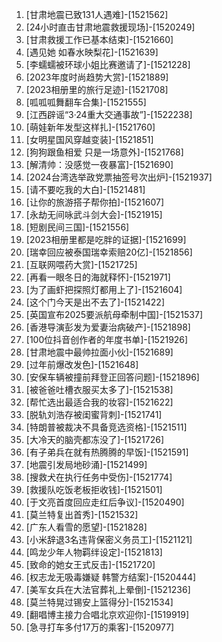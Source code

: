
1. [甘肃地震已致131人遇难]-[1521562]
1. [24小时直击甘肃地震救援现场]-[1520249]
1. [甘肃救援工作已基本结束]-[1521660]
1. [遇见她 如春水映梨花]-[1521639]
1. [李蠕蠕被环球小姐比赛邀请了]-[1521228]
1. [2023年度时尚趋势大赏]-[1521889]
1. [2023相册里的旅行足迹]-[1521708]
1. [呱呱呱舞翻车合集]-[1521555]
1. [江西辟谣“3·24重大交通事故”]-[1522238]
1. [萌娃新年发型这样扎]-[1521760]
1. [女明星国风穿越变装]-[1521851]
1. [狗狗跟鱼相爱 只是一场意外]-[1521768]
1. [解清帅：没感觉一夜暴富]-[1521690]
1. [2024台湾选举政党票抽签号次出炉]-[1521937]
1. [请不要吃我的大白]-[1521481]
1. [让你的旅游搭子帮你拍]-[1521607]
1. [永劫无间咏武斗剑大会]-[1521915]
1. [短剧民间三国]-[1521556]
1. [2023相册里都是吃胖的证据]-[1521699]
1. [瑞幸回应被泰国瑞幸索赔20亿]-[1521856]
1. [互联网喂药大赏]-[1521725]
1. [再看一眼冬日的海就释怀]-[1521971]
1. [为了画虾把探照灯都用上了]-[1521604]
1. [这个门今天是出不去了]-[1521422]
1. [英国宣布2025要派航母牵制中国]-[1521537]
1. [香港导演彭发为爱妻治病破产]-[1521898]
1. [100位抖音创作者的年度书单]-[1521926]
1. [甘肃地震中最帅拉面小伙]-[1521689]
1. [过年前爆改发色]-[1521648]
1. [安保车辆被撞前拜登正回答问题]-[1521896]
1. [被爸爸吐槽衣服买太多了]-[1521538]
1. [帮忙选出最适合我的妆容]-[1521622]
1. [脱轨刘浩存被闺蜜背刺]-[1521741]
1. [特朗普被裁决不具备竞选资格]-[1521511]
1. [大冷天的脑壳都冻没了]-[1521726]
1. [有子弟兵在就有热腾腾的早饭]-[1521591]
1. [地震引发局地砂涌]-[1521499]
1. [搜救犬在执行任务中受伤]-[1521774]
1. [救援队吃饭老板拒收钱]-[1521501]
1. [于文亮首度回应走红后争议]-[1520490]
1. [莫兰特复出首秀]-[1521532]
1. [广东人看雪的愿望]-[1521828]
1. [小米辞退3名违背保密义务员工]-[1521121]
1. [鸣龙少年人物羁绊设定]-[1521813]
1. [致命的她女王式反击]-[1521720]
1. [权志龙无吸毒嫌疑 韩警方结案]-[1520444]
1. [美军女兵在大法官葬礼上晕倒]-[1521236]
1. [莫兰特晃过锡安上篮得分]-[1521534]
1. [翻唱博主接力合唱北京欢迎你]-[1519919]
1. [急寻打车多付17万的乘客]-[1520977]